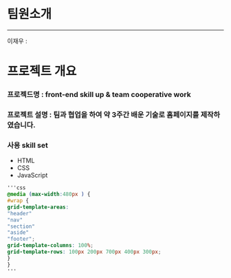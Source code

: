 # 팀원소개
---
이재우 : 
# 프로젝트 개요
### 프로젝드명 :  front-end skill up & team cooperative work
### 프로젝트 설명 :  팀과 협업을 하여 약 3주간 배운 기술로 홈페이지를 제작하였습니다.
### 사용 skill set 
* HTML
* CSS
* JavaScript

```css
'''css
@media (max-width:480px ) {
#wrap {
grid-template-areas:
"header"
"nav"
"section"
"aside"
"footer";
grid-template-columns: 100%;
grid-template-rows: 100px 200px 700px 400px 300px;
}
}
'''
```

